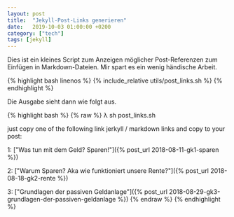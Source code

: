 ```yaml
---
layout: post
title:  "Jekyll-Post-Links generieren"
date:   2019-10-03 01:00:00 +0200
category: ["tech"]
tags: [jekyll]
---
```


Dies ist ein kleines Script zum Anzeigen möglicher Post-Referenzen zum Einfügen in Markdown-Dateien. Mir spart es ein
 wenig händische Arbeit.

{% highlight bash linenos %}
{% include_relative utils/post_links.sh %}
{% endhighlight %}

Die Ausgabe sieht dann wie folgt aus.

{% highlight bash %}
{% raw %}
λ sh post_links.sh

just copy one of the following link jerkyll / markdown links and copy to your post:


1: ["Was tun mit dem Geld? Sparen!"]({% post_url 2018-08-11-gk1-sparen %})

2: ["Warum Sparen? Aka wie funktioniert unsere Rente?"]({% post_url 2018-08-18-gk2-rente %})

3: ["Grundlagen der passiven Geldanlage"]({% post_url 2018-08-29-gk3-grundlagen-der-passiven-geldanlage %})
{% endraw %}
{% endhighlight %}
